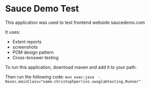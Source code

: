 # Sauce Demo Test

This application was used to test frontend webside saucedemo.com

It uses:
 - Extent reports
 - screenshots
 - POM design pattern
 - Cross-broswer testing

To run this application, download maven and add it to your path.

Then run the following code:
`mvn exec:java 
-Dexec.mainClass="name.christophperrins.swaglabtesting.Runner" `
